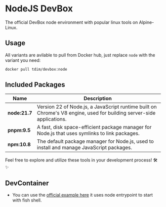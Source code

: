 # NodeJS DevBox

The official DevBox node environment with popular linux tools on Alpine-Linux.

## Usage

All variants are avilable to pull from Docker hub, just replace `node` with the variant you need:

```bash
docker pull tdim/devbox:node
```

## Included Packages

| **Name**      | **Description**                                                                                                      |
| ------------- | -------------------------------------------------------------------------------------------------------------------- |
| **node:21.7** | Version 22 of Node.js, a JavaScript runtime built on Chrome's V8 engine, used for building server-side applications. |
| **pnpm:9.5**  | A fast, disk space-efficient package manager for Node.js that uses symlinks to link packages.                        |
| **npm:10.8**  | The default package manager for Node.js, used to install and manage JavaScript packages.                             |

Feel free to explore and utilize these tools in your development process! 🛠️✨

## DevContainer

- You can use the [official example here](https://github.com/Hima-Pro/devbox/blob/main/src/node/.devcontainer.json) it uses node entrypoint to start with fish shell.

